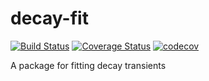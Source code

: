 # decay-fit
[![Build Status](https://app.travis-ci.com/gralspaugh/decay-fit.svg?branch=main)](https://app.travis-ci.com/gralspaugh/decay-fit)
[![Coverage Status](https://coveralls.io/repos/github/gralspaugh/decay-fit/badge.svg?branch=main)](https://coveralls.io/github/gralspaugh/decay-fit?branch=main)
[![codecov](https://codecov.io/gh/gralspaugh/decay-fit/branch/main/graph/badge.svg?token=PD73AB2DNT)](https://codecov.io/gh/gralspaugh/decay-fit)

A package for fitting decay transients

